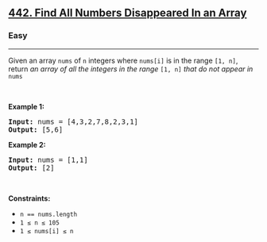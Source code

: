 <h2><a href="https://leetcode.com/problems/find-all-numbers-disappeared-in-an-array/">442. Find All Numbers Disappeared In an Array</a></h2><h3>Easy</h3><hr><div><p>Given an array <code>nums</code> of <code>n</code> integers where <code>nums[i]</code> is in the range <code>[1, n]</code>, return <em>an array of all the integers in the range</em> <code>[1, n]</code> <em>that do not appear in</em> <code>nums</code></p>


<p>&nbsp;</p>
<p><strong class="example">Example 1:</strong></p>

<pre><strong>Input:</strong> nums = [4,3,2,7,8,2,3,1]
<strong>Output:</strong> [5,6]
</pre>

<p><strong class="example">Example 2:</strong></p>

<pre><strong>Input:</strong> nums = [1,1]
<strong>Output:</strong> [2]
</pre>

<p>&nbsp;</p>
<p><strong>Constraints:</strong></p>

<ul>
	<li><code>n == nums.length</code></li>
	<li><code>1 &le; n &le; 105</code></li>
	<li><code>1 &le; nums[i] &le; n</code></li>
</ul>
</div>
